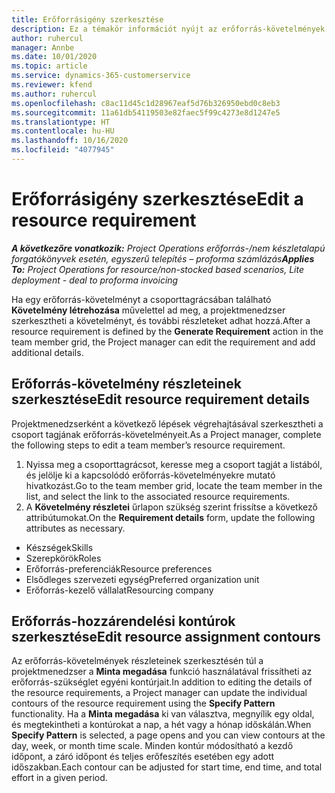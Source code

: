 ```yaml
---
title: Erőforrásigény szerkesztése
description: Ez a témakör információt nyújt az erőforrás-követelmények frissítésével kapcsolatban.
author: ruhercul
manager: Annbe
ms.date: 10/01/2020
ms.topic: article
ms.service: dynamics-365-customerservice
ms.reviewer: kfend
ms.author: ruhercul
ms.openlocfilehash: c8ac11d45c1d28967eaf5d76b326950ebd0c8eb3
ms.sourcegitcommit: 11a61db54119503e82faec5f99c4273e8d1247e5
ms.translationtype: HT
ms.contentlocale: hu-HU
ms.lasthandoff: 10/16/2020
ms.locfileid: "4077945"
---
```

# <a name="edit-a-resource-requirement"></a><span data-ttu-id="5ab38-103">Erőforrásigény szerkesztése</span><span class="sxs-lookup"><span data-stu-id="5ab38-103">Edit a resource requirement</span></span>

<span data-ttu-id="5ab38-104">_**A következőre vonatkozik:** Project Operations erőforrás-/nem készletalapú forgatókönyvek esetén, egyszerű telepítés – proforma számlázás_</span><span class="sxs-lookup"><span data-stu-id="5ab38-104">_**Applies To:** Project Operations for resource/non-stocked based scenarios, Lite deployment - deal to proforma invoicing_</span></span>

<span data-ttu-id="5ab38-105">Ha egy erőforrás-követelményt a csoporttagrácsában található **Követelmény létrehozása** művelettel ad meg, a projektmenedzser szerkesztheti a követelményt, és további részleteket adhat hozzá.</span><span class="sxs-lookup"><span data-stu-id="5ab38-105">After a resource requirement is defined by the **Generate Requirement** action in the team member grid, the Project manager can edit the requirement and add additional details.</span></span>

## <a name="edit-resource-requirement-details"></a><span data-ttu-id="5ab38-106">Erőforrás-követelmény részleteinek szerkesztése</span><span class="sxs-lookup"><span data-stu-id="5ab38-106">Edit resource requirement details</span></span>

<span data-ttu-id="5ab38-107">Projektmenedzserként a következő lépések végrehajtásával szerkesztheti a csoport tagjának erőforrás-követelményeit.</span><span class="sxs-lookup"><span data-stu-id="5ab38-107">As a Project manager, complete the following steps to edit a team member’s resource requirement.</span></span>

1. <span data-ttu-id="5ab38-108">Nyissa meg a csoporttagrácsot, keresse meg a csoport tagját a listából, és jelölje ki a kapcsolódó erőforrás-követelményekre mutató hivatkozást.</span><span class="sxs-lookup"><span data-stu-id="5ab38-108">Go to the team member grid, locate the team member in the list, and select the link to the associated resource requirements.</span></span>
2. <span data-ttu-id="5ab38-109">A **Követelmény részletei** űrlapon szükség szerint frissítse a következő attribútumokat.</span><span class="sxs-lookup"><span data-stu-id="5ab38-109">On the **Requirement details** form, update the following attributes as necessary.</span></span>

- <span data-ttu-id="5ab38-110">Készségek</span><span class="sxs-lookup"><span data-stu-id="5ab38-110">Skills</span></span>
- <span data-ttu-id="5ab38-111">Szerepkörök</span><span class="sxs-lookup"><span data-stu-id="5ab38-111">Roles</span></span>
- <span data-ttu-id="5ab38-112">Erőforrás-preferenciák</span><span class="sxs-lookup"><span data-stu-id="5ab38-112">Resource preferences</span></span>
- <span data-ttu-id="5ab38-113">Elsődleges szervezeti egység</span><span class="sxs-lookup"><span data-stu-id="5ab38-113">Preferred organization unit</span></span>
- <span data-ttu-id="5ab38-114">Erőforrás-kezelő vállalat</span><span class="sxs-lookup"><span data-stu-id="5ab38-114">Resourcing company</span></span>

## <a name="edit-resource-assignment-contours"></a><span data-ttu-id="5ab38-115">Erőforrás-hozzárendelési kontúrok szerkesztése</span><span class="sxs-lookup"><span data-stu-id="5ab38-115">Edit resource assignment contours</span></span>

<span data-ttu-id="5ab38-116">Az erőforrás-követelmények részleteinek szerkesztésén túl a projektmenedzser a **Minta megadása** funkció használatával frissítheti az erőforrás-szükséglet egyéni kontúrjait.</span><span class="sxs-lookup"><span data-stu-id="5ab38-116">In addition to editing the details of the resource requirements, a Project manager can update the individual contours of the resource requirement using the **Specify Pattern** functionality.</span></span> <span data-ttu-id="5ab38-117">Ha a **Minta megadása** ki van választva, megnyílik egy oldal, és megtekintheti a kontúrokat a nap, a hét vagy a hónap időskálán.</span><span class="sxs-lookup"><span data-stu-id="5ab38-117">When **Specify Pattern** is selected, a page opens and you can view contours at the day, week, or month time scale.</span></span> <span data-ttu-id="5ab38-118">Minden kontúr módosítható a kezdő időpont, a záró időpont és teljes erőfeszítés esetében egy adott időszakban.</span><span class="sxs-lookup"><span data-stu-id="5ab38-118">Each contour can be adjusted for start time, end time, and total effort in a given period.</span></span>